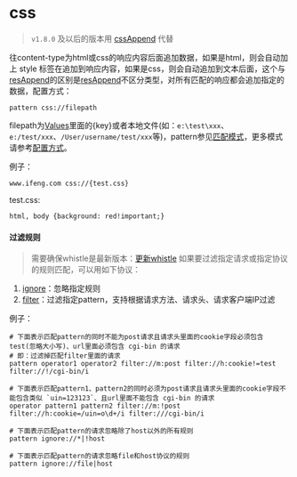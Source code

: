 # css
> `v1.8.0` 及以后的版本用 [cssAppend](./cssAppend.html) 代替

往content-type为html或css的响应内容后面追加数据，如果是html，则会自动加上 style 标签在追加到响应内容，如果是css，则会自动追加到文本后面，这个与[resAppend](resAppend.html)的区别是[resAppend](resAppend.html)不区分类型，对所有匹配的响应都会追加指定的数据，配置方式：

	pattern css://filepath

filepath为[Values](http://local.whistlejs.com/#values)里面的{key}或者本地文件(如：`e:\test\xxx`、`e:/test/xxx`、`/User/username/test/xxx`等)，pattern参见[匹配模式](../pattern.html)，更多模式请参考[配置方式](../mode.html)。

例子：

	www.ifeng.com css://{test.css}

test.css:

	html, body {background: red!important;}

#### 过滤规则
> 需要确保whistle是最新版本：[更新whistle](../update.html)
如果要过滤指定请求或指定协议的规则匹配，可以用如下协议：
1. [ignore](./ignore.html)：忽略指定规则
2. [filter](./filter.html)：过滤指定pattern，支持根据请求方法、请求头、请求客户端IP过滤

例子：

```
# 下面表示匹配pattern的同时不能为post请求且请求头里面的cookie字段必须包含test(忽略大小写)、url里面必须包含 cgi-bin 的请求
# 即：过滤掉匹配filter里面的请求
pattern operator1 operator2 filter://m:post filter://h:cookie!=test filter://!/cgi-bin/i

# 下面表示匹配pattern1、pattern2的同时必须为post请求且请求头里面的cookie字段不能包含类似 `uin=123123`、且url里面不能包含 cgi-bin 的请求
operator pattern1 pattern2 filter://m:!post filter://h:cookie=/uin=o\d+/i filter:///cgi-bin/i

# 下面表示匹配pattern的请求忽略除了host以外的所有规则
pattern ignore://*|!host

# 下面表示匹配pattern的请求忽略file和host协议的规则
pattern ignore://file|host
```
